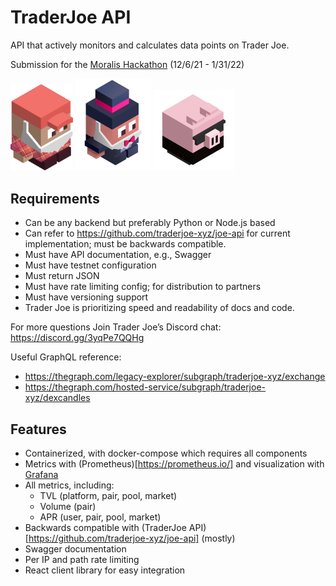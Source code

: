 # TraderJoe API

API that actively monitors and calculates data points on Trader Joe.

Submission for the [Moralis Hackathon](https://moralis.io/avalanche-hackathon/) (12/6/21 - 1/31/22)

<p float="left">
  <img src="./assets/TraderJoe.png" width="100" />
  <img src="./assets/BankerJoe.png" width="120" /> 
  <img src="./assets/EarnPig.png" width="130" />
</p>

## Requirements

-   Can be any backend but preferably Python or Node.js based
-   Can refer to https://github.com/traderjoe-xyz/joe-api for current implementation; must be backwards compatible.
-   Must have API documentation, e.g., Swagger
-   Must have testnet configuration
-   Must return JSON
-   Must have rate limiting config; for distribution to partners
-   Must have versioning support
-   Trader Joe is prioritizing speed and readability of docs and code.

For more questions
Join Trader Joe’s Discord chat: https://discord.gg/3yqPe7QQHg

Useful GraphQL reference:

-   https://thegraph.com/legacy-explorer/subgraph/traderjoe-xyz/exchange
-   https://thegraph.com/hosted-service/subgraph/traderjoe-xyz/dexcandles

## Features

-   Containerized, with docker-compose which requires all components
-   Metrics with (Prometheus)[https://prometheus.io/] and visualization with [Grafana](https://grafana.com/)
-   All metrics, including:
    -   TVL (platform, pair, pool, market)
    -   Volume (pair)
    -   APR (user, pair, pool, market)
-   Backwards compatible with (TraderJoe API)[https://github.com/traderjoe-xyz/joe-api] (mostly)
-   Swagger documentation
-   Per IP and path rate limiting
-   React client library for easy integration
